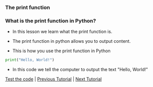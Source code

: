 ### The print function

### What is the print function in Python?
* In this lesson we learn what the print function is.

* The print function in python allows you to output content.
* This is how you use the print function in Python
```python
print("Hello, World!")
```
* In this code we tell the computer to output the text "Hello, World!"

[Test the code](https://onlinegdb.com) | <a href="tutorial1.html">Previous Tutorial</a> | <a href="tutorial3">Next Tutorial</a>

